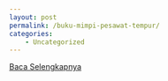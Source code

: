 ```yaml
---
layout: post
permalink: /buku-mimpi-pesawat-tempur/
categories:
    - Uncategorized
---
```


[Baca Selengkapnya](/09)